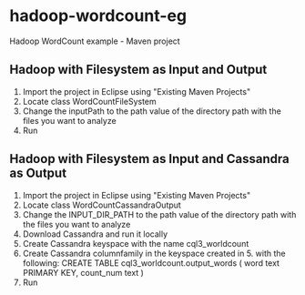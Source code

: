 # hadoop-wordcount-eg

Hadoop WordCount example - Maven project 


## Hadoop with Filesystem as Input and Output

1. Import the project in Eclipse using "Existing Maven Projects"
2. Locate class WordCountFileSystem 
3. Change the inputPath to the path value of the directory path with the files you want to analyze 
4. Run 

## Hadoop with Filesystem as Input and Cassandra as Output

1. Import the project in Eclipse using "Existing Maven Projects"
2. Locate class WordCountCassandraOutput
3. Change the INPUT_DIR_PATH to the path value of the directory path with the files you want to analyze 
4. Download Cassandra and run it locally 
5. Create Cassandra keyspace with the name cql3_worldcount
6. Create Cassandra columnfamily in the keyspace created in 5. with the following: 
	CREATE TABLE cql3_worldcount.output_words ( word text PRIMARY KEY, count_num text )
7. Run


